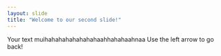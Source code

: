 ```yaml
---
layout: slide
title: "Welcome to our second slide!"
---
```

Your text muihahahahahahahahaahhahahaahnaa
Use the left arrow to go back!